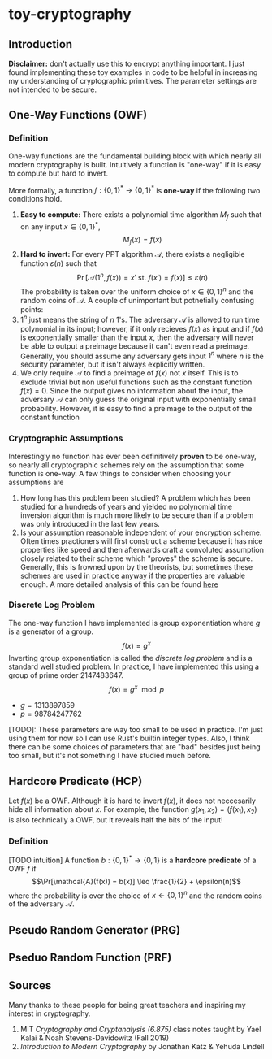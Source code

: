 # toy-cryptography

## Introduction
**Disclaimer:** don't actually use this to encrypt anything important. I just found implementing these toy examples in code to be helpful in increasing my understanding of cryptographic primitives. The parameter settings are not intended to be secure.

## One-Way Functions (OWF)
### Definition
One-way functions are the fundamental building block with which nearly all modern cryptography is built. Intuitively a function is "one-way" if it is easy to compute but hard to invert. 

More formally, a function $f: \{0,1\}^* \rightarrow \{0,1\}^*$ is **one-way** if the following two conditions hold.
1. **Easy to compute:** There exists a polynomial time algorithm $M_f$ such that on any input $x\in\{0,1\}^*$, $$M_f(x) = f(x)$$
2. **Hard to invert:** For every PPT algorithm $\mathcal{A}$, there exists a negligible function $\varepsilon(n)$ such that
$$\Pr[\mathcal{A}(1^n, f(x)) = x' \text{ st. } f(x') = f(x)] \leq \varepsilon(n)$$
The probability is taken over the uniform choice of $x \in \{0,1\}^n$ and the random coins of $\mathcal{A}$. A couple of unimportant but potnetially confusing points:
1. $1^n$ just means the string of $n$ $1$'s. The adversary $\mathcal{A}$ is allowed to run time polynomial in its input; however, if it only recieves $f(x)$ as input and if $f(x)$ is exponentially smaller than the input $x$, then the adversary will never be able to output a preimage because it can't even read a preimage. Generally, you should assume any adversary gets input $1^n$ where $n$ is the security parameter, but it isn't always explicitly written.
2. We only require $\mathcal{A}$ to find a preimage of $f(x)$ not $x$ itself. This is to exclude trivial but non useful functions such as the constant function $f(x)=0$. Since the output gives no information about the input, the adversary $\mathcal{A}$ can only guess the original input with exponentially small probability. However, it is easy to find a preimage to the output of the constant function

### Cryptographic Assumptions
Interestingly no function has ever been definitively **proven** to be one-way, so nearly all cryptographic schemes rely on the assumption that some function is one-way. A few things to consider when choosing your assumptions are
1. How long has this problem been studied? A problem which has been studied for a hundreds of years and yielded no polynomial time inversion algorithm is much more likely to be secure than if a problem was only introduced in the last few years.
2. Is your assumption reasonable independent of your encryption scheme. Often times practioners will first construct a scheme because it has nice properties like speed and then afterwards craft a convoluted assumption closely related to their scheme which "proves" the scheme is secure. Generally, this is frowned upon by the theorists, but sometimes these schemes are used in practice anyway if the properties are valuable enough. A more detailed analysis of this can be found [here](https://eprint.iacr.org/2015/907.pdf) 

### Discrete Log Problem
The one-way function I have implemented is group exponentiation where $g$ is a generator of a group.
$$f(x) = g^x$$ 
Inverting group exponentiation is called the *discrete log problem* and is a standard well studied problem. In practice, I have implemented this using a group of prime order $2147483647$.
$$f(x) = g^x \mod p$$
* $g = 1313897859$
* $p = 98784247762$

[TODO]: These parameters are way too small to be used in practice. I'm just using them for now so I can use Rust's builtin integer types. Also, I think there can be some choices of parameters that are "bad" besides just being too small, but it's not something I have studied much before.

## Hardcore Predicate (HCP)
Let $f(x)$ be a OWF. Although it is hard to invert $f(x)$, it does not neccesarily hide all information about $x$. For example, the function $g(x_1, x_2) = (f(x_1), x_2)$ is also technically a OWF, but it reveals half the bits of the input!

### Definition
[TODO intuition]
A function $b: \{0,1\}^* \rightarrow \{0,1\}$ is a **hardcore predicate** of a OWF $f$ if 
$$\Pr[\mathcal{A}(f(x)) = b(x)] \leq \frac{1}{2} + \epsilon(n)$$
where the probability is over the choice of $x \leftarrow \{0,1\}^n$ and the random coins of the adversary $\mathcal{A}$.

## Pseudo Random Generator (PRG)
## Pseduo Random Function (PRF)

## Sources
Many thanks to these people for being great teachers and inspiring my interest in cryptography.
1. MIT *Cryptography and Cryptanalysis (6.875)* class notes taught by Yael Kalai & Noah Stevens-Davidowitz (Fall 2019)
2. *Introduction to Modern Cryptography* by Jonathan Katz & Yehuda Lindell
